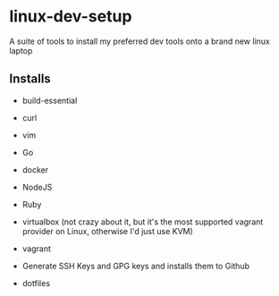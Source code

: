 # linux-dev-setup

A suite of tools to install my preferred dev tools onto a brand new linux laptop

## Installs

- build-essential

- curl

- vim

- Go

- docker

- NodeJS

- Ruby

- virtualbox (not crazy about it, but it's the most supported vagrant provider on Linux, otherwise I'd just use KVM)

- vagrant

- Generate SSH Keys and GPG keys and installs them to Github

- dotfiles
